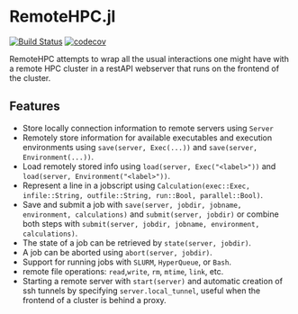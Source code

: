 # RemoteHPC.jl
[![Build Status](https://github.com/louisponet/RemoteHPC.jl/workflows/CI/badge.svg)](https://github.com/louisponet/RemoteHPC.jl/actions?query=workflow%3ACI)
[![codecov](https://codecov.io/gh/louisponet/RemoteHPC.jl/branch/master/graph/badge.svg?token=PAFMYMVJUT)](https://codecov.io/gh/louisponet/RemoteHPC.jl)

RemoteHPC attempts to wrap all the usual interactions one might have with a remote HPC cluster in a restAPI webserver that runs on the frontend of the cluster.

## Features
- Store locally connection information to remote servers using `Server`
- Remotely store information for available executables and execution environments using `save(server, Exec(...))` and `save(server, Environment(...))`.
- Load remotely stored info using `load(server, Exec("<label>"))` and `load(server, Environment("<label>"))`.
- Represent a line in a jobscript using `Calculation(exec::Exec, infile::String, outfile::String, run::Bool, parallel::Bool)`.
- Save and submit a job with `save(server, jobdir, jobname, environment, calculations)` and `submit(server, jobdir)` or combine both steps with `submit(server, jobdir, jobname, environment, calculations)`.
- The state of a job can be retrieved by `state(server, jobdir)`.
- A job can be aborted using `abort(server, jobdir)`.
- Support for running jobs with `SLURM`, `HyperQueue`, or `Bash`.
- remote file operations: `read`,`write`, `rm`, `mtime`, `link`, etc.
- Starting a remote server with `start(server)` and automatic creation of ssh tunnels by specifying `server.local_tunnel`, useful when the frontend of a cluster is behind a proxy.


